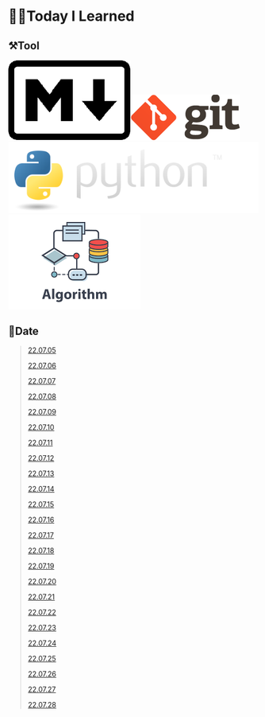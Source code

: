 # 🧑‍💻Today I Learned

## ⚒️Tool

[![Markdown-mark.svg](README.assets/Markdown-mark.svg.png)](Git/[22.07.05]_markdown_and_git.md)[![git](README.assets/git.png)![python-logo@2x](README.assets/python-logo@2x.png)](Python)[![algorithm](README.assets/algorithm-16588498147801.png)](Data_Structure)

## 🌈Date

> [22.07.05](Git/[22.07.05]_markdown_and_git.md)
>
> [22.07.06](Git/[22.07.06]_git_and_github.md)
>
> [22.07.07](Git/2022-07-07-github-pull-branch.md)
>
> [22.07.08](Special/2022-07-08-project-skills.md)
>
> [22.07.09](etc/2022-07-09-baeckjoon-tear.md)
>
> [22.07.10](etc/2022-07-10-search.md)
>
> [22.07.11](Python/Study/2022-07-11-basic-of-python.md)
>
> [22.07.12](Python/Study/2022-07-12-if-else-for-while.md)
>
> [22.07.13](Python/Study/2022-07-13-function.md)
>
> [22.07.14](Python/Study/2022-07-14-method.md)
>
> [22.07.15](Python/Study/2022-07-15-module.md)
>
> [22.07.16](Python/Study/2022-07-16-review-project.md)
>
> [22.07.17](etc/2022-07-17-shortcut-keys-vscode.md)
>
> [22.07.18](Python/Study/2022-07-18-error-exception.md)
>
> [22.07.19](Python/Study/2022-07-19-python-oop.md)
>
> [22.07.20](Python/Study/2022-07-20-class.md)
>
> [22.07.21](Python/Study/2022-07-21-python-more.md)
>
> [22.07.22](Python/Study/2022-07-22-API.md)
>
> [22.07.23](Python/Study/2022-07-23-review-project-2.md)
>
> [22.07.24](Python/Study/2022-07-24-node.js.md)
>
> [22.07.25](Data_Structure/Study/2022-07-25-basic-of-algorithm.md)
>
> [22.07.26](Data_Structure/Study/2022-07-26-time-complexity.md)
>
> [22.07.27](Data_Structure/Study/2022-07-27-string.md)
>
> [22.07.28](Data_Structure/Study/2022-07-28-dict.md)

